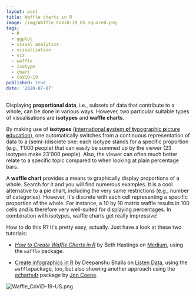 ```yaml
---
layout: post
title: Waffle charts in R
image: /img/Waffle_CoViD-19_US_squared.png
tags:
  - R
  - ggplot
  - visual analytics
  - visualization
  - viz
  - waffle
  - isotype
  - chart
  - CoViD-19
published: true
date: '2020-07-07'
---
```

Displaying **proportional data**, i.e., subsets of data that contribute to a whole, can be done in various ways. However, two particular suitable types of visualisations are **isotypes** and **waffle charts**. 

By making use of **isotypes** ([**i**nternational **s**ystem **o**f **t**ypographic **p**icture **e**ducation](https://en.wikipedia.org/wiki/Isotype_(picture_language))), one automatically switches from a continuous representation of data to a (semi-)discrete one: each isotype stands for a specific proportion (e.g., 1'000 people) that can easily be summed up by the viewer (23 isotypes make 23'000 people). Also, the viewer can often much better relate to a specific topic compared to when looking at plain percentage bars. 

A **waffle chart** provides a means to graphically display proportions of a whole. Search for it and you will find numerous examples. It is a cool alternative to a pie chart, including the very same restrictions (e.g., number of categories). However, it's discrete with each cell representing a specific proportion of the whole. For instance, a 10 by 10 matrix waffle results in 100 cells and is therefore very well-suited for displaying percentages. In combination with isotypes, waffle charts get really impressive!

How to do this R? It's pretty easy, actually. Just have a look at these two tutorials: 

- [*How to Create Waffle Charts in R*](https://medium.com/@reallifecode.bh/using-waffle-charts-in-r-to-analyze-visits-to-the-grand-canyon-e287db3bef2) by Beth Hastings on [Medium](https://medium.com/), using the `waffle` package.

- [Create infographics in R](https://www.listendata.com/2019/06/create-infographics-with-r.html) by Deepanshu Bhalla on [Listen Data](https://www.listendata.com/), using the `waffle`package, too, but also showing another approach using the [echarts4r](https://echarts4r.john-coene.com/index.html) package by [Jon Coene](https://linkedin.com/in/johncoene).




![Waffle_CoViD-19-US.png]({{site.baseurl}}/img/Waffle_CoViD-19-US.png)<br/><br/>